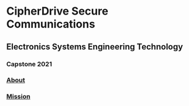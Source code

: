 # CipherDrive Secure Communications

## Electronics Systems Engineering Technology

### Capstone 2021

### [About](https://cipherdrive.github.io/about)
### [Mission](https://cipherdrive.github.io/mission)

